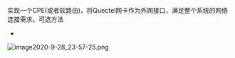 实现一个CPE(或者软路由)，将Quectel网卡作为外网接口，满足整个系统的网络连接需求。可选方法

-



![image2020-9-28_23-57-25.png](https://i.loli.net/2020/09/30/JfKg45UjGXHFVPw.png)










